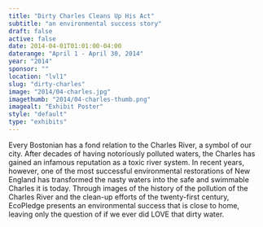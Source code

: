 ```yaml
---
title: "Dirty Charles Cleans Up His Act"
subtitle: "an environmental success story"
draft: false
active: false
date: 2014-04-01T01:01:00-04:00
daterange: "April 1 - April 30, 2014"
year: "2014"
sponsor: ""
location: "lvl1"
slug: "dirty-charles"
image: "2014/04-charles.jpg"
imagethumb: "2014/04-charles-thumb.png"
imagealt: "Exhibit Poster"
style: "default"
type: "exhibits"
---
```


Every Bostonian has a fond relation to the Charles River, a symbol of   our city. After decades of having notoriously polluted waters, the   Charles has gained an infamous reputation as a toxic river system. In   recent years, however, one of the most successful environmental   restorations of New England has transformed the nasty waters into the   safe and swimmable Charles it is today. Through images of the history of   the pollution of the Charles River and the clean-up efforts of the   twenty-first century, EcoPledge presents an environmental success that   is close to home, leaving only the question of if we ever did LOVE that   dirty water.
